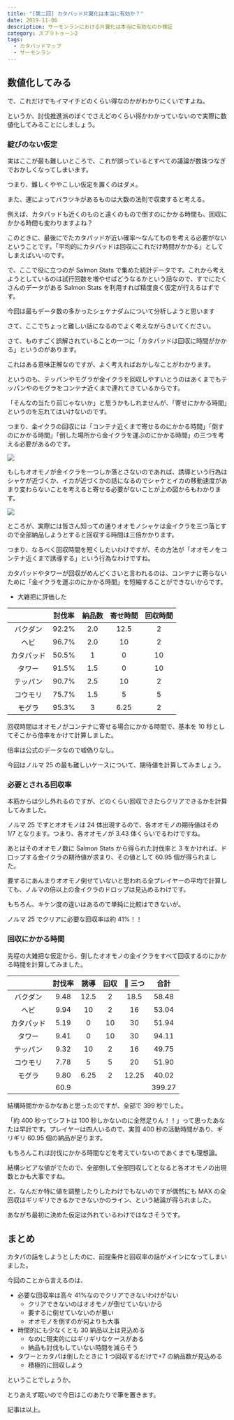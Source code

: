 ```yaml
---
title: "[第二回] カタパッド片翼化は本当に有効か？"
date: 2019-11-06
description: サーモンランにおける片翼化は本当に有効なのか検証
category: スプラトゥーン2
tags:
  - カタパッドマップ
  - サーモンラン
---
```


## 数値化してみる

で、これだけでもイマイチどのくらい得なのかがわかりにくいですよね。

というか、討伐推進派のぼくでさえどのくらい得かわかっていないので実際に数値化してみることにしましょう。

### 綻びのない仮定

実はここが最も難しいところで、これが誤っているとすべての議論が数珠つなぎでおかしくなってしまいます。

つまり、難しくややこしい仮定を置くのはダメ。

また、運によってバラツキがあるものは大数の法則で収束すると考える。

例えば、カタパッドも近くのものと遠くのもので倒すのにかかる時間も、回収にかかる時間も変わりますよね？

このときに、最後にでたカタパッドが近い確率～なんてものを考える必要がないということです。「平均的にカタパッドは回収にこれだけ時間がかかる」としてしまえばいいのです。

で、ここで役に立つのが Salmon Stats で集めた統計データです。これから考えようとしているのは試行回数を増やせばどうなるかという話なので、すでにたくさんのデータがある Salmon Stats を利用すれば精度良く仮定が行えるはずです。

今回は最もデータ数の多かったシェケナダムについて分析しようと思います

さて、ここでちょっと難しい話になるのでよく考えながらきいてください。

さて、ものすごく誤解されていることの一つに「カタパッドは回収に時間がかかる」というのがあります。

これはある意味正解なのですが、よく考えればおかしなことがわかります。

というのも、テッパンやモグラが金イクラを回収しやすいとうのはあくまでもテッパンやのモグラをコンテナ近くまで連れてきているからです。

「そんなの当たり前じゃないか」と思うかもしれませんが、「寄せにかかる時間」というのを忘れてはいけないのです。

つまり、金イクラの回収には「コンテナ近くまで寄せるのにかかる時間」「倒すのにかかる時間」「倒した場所から金イクラを運ぶのにかかる時間」の三つを考える必要があるのです。

![](https://pbs.twimg.com/media/E5kkB-CVgAA5GzR?format=png)

もしもオオモノが金イクラを一つしか落とさないのであれば、誘導という行為はシャケが近づくか、イカが近づくかの話になるのでシャケとイカの移動速度があまり変わらないことを考えると寄せる必要がないことが上の図からもわかります。

![](https://pbs.twimg.com/media/E5kkDMeVEAcuMAt?format=png)

ところが、実際には皆さん知っての通りオオモノシャケは金イクラを三つ落とすので全部納品しようとすると回収する時間は三倍かかります。

つまり、なるべく回収時間を短くしたいわけですが、その方法が「オオモノをコンテナ近くまで誘導する」という行為なわけですね。

カタパッドやタワーが回収がめんどくさいと言われるのは、コンテナに寄らないために「金イクラを運ぶのにかかる時間」を短縮することができないからです。

- 大雑把に評価した

|            | 討伐率 | 納品数 | 寄せ時間 | 回収時間 |
| :--------: | :----: | :----: | :------: | :------: |
|  バクダン  | 92.2%  |  2.0   |   12.5   |    2     |
|    ヘビ    | 96.7%  |  2.0   |    10    |    2     |
| カタパッド | 50.5%  |   1    |    0     |    10    |
|   タワー   | 91.5%  |  1.5   |    0     |    10    |
|  テッパン  | 90.7%  |  2.5   |    10    |    2     |
|  コウモリ  | 75.7%  |  1.5   |    5     |    5     |
|   モグラ   | 95.3%  |   3    |   6.25   |    2     |

回収時間はオオモノがコンテナに寄せる場合にかかる時間で、基本を 10 秒としてそこから倍率をかけて計算しました。

倍率は公式のデータなので嘘偽りなし。

今回はノルマ 25 の最も難しいケースについて、期待値を計算してみましょう。

### 必要とされる回収率

本筋からは少し外れるのですが、どのくらい回収できたらクリアできるかを計算してみました。

ノルマ 25 ですとオオモノは 24 体出現するので、各オオモノの期待値はその 1/7 となります。つまり、各オオモノが 3.43 体くらいでるわけですね。

あとはそのオオモノ数に Salmon Stats から得られた討伐率と 3 をかければ、ドロップする金イクラの期待値が求まり、その値として 60.95 個が得られました。

要するにあんまりオオモノ倒せていないと思われる全プレイヤーの平均で計算しても、ノルマの倍以上の金イクラのドロップは見込めるわけです。

もちろん、キケン度の違いはあるので単純に比較はできないが。

ノルマ 25 でクリアに必要な回収率は約 41%！！

### 回収にかかる時間

先程の大雑把な仮定から、倒したオオモノの金イクラをすべて回収するのにかかる時間を計算してみました。

|            | 討伐率 | 誘導 | 回収 |  三つ |  合計  |
| :--------: | :----: | :--: | :--: | :---: | :----: |
|  バクダン  |  9.48  | 12.5 |  2   | 18.5  | 58.48  |
|    ヘビ    |  9.94  |  10  |  2   |  16   | 53.04  |
| カタパッド |  5.19  |  0   |  10  |  30   | 51.94  |
|   タワー   |  9.41  |  0   |  10  |  30   | 94.11  |
|  テッパン  |  9.32  |  10  |  2   |  16   | 49.75  |
|  コウモリ  |  7.78  |  5   |  5   |  20   | 51.90  |
|   モグラ   |  9.80  | 6.25 |  2   | 12.25 | 40.02  |
|            |  60.9  |      |      |       | 399.27 |

結構時間かかるかなあと思ったのですが、全部で 399 秒でした。

「約 400 秒ってシフトは 100 秒しかないのに全然足りん！！」って思ったあなたは早計です。プレイヤーは四人いるので、実質 400 秒の活動時間があり、ギリギリ 60.95 個の納品が足ります。

もちろんこれは討伐にかかる時間などを考えていないのであくまでも理想論。

結構シビアな値がでたので、全部倒して全部回収してとなると各オオモノの出現数とかも大事ですね。

と、なんだか特に値を調整したりしたわけでもないのですが偶然にも MAX の全回収はギリギリできるかできないかのライン、という結論が得られました。

あながち最初に決めた仮定は外れているわけではなさそうです。

## まとめ

カタパの話をしようとしたのに、前提条件と回収率の話がメインになってしまいました。

今回のことから言えるのは、

- 必要な回収率は高々 41%なのでクリアできないわけがない
  - クリアできないのはオオモノが倒せていないから
  - 要するに倒せていないのが悪い
  - オオモノを倒すのが何よりも大事
- 時間的にも少なくとも 30 納品以上は見込める
  - なのに現実的にはギリギリなケースがある
  - 納品も討伐もしていない時間を減らそう
- タワーとカタパは倒したときに 1 つ回収するだけで+7 の納品数が見込める
  - 積極的に回収しよう

ということでしょうか。

とりあえず眠いので今日はこのあたりで筆を置きます。

記事は以上。
